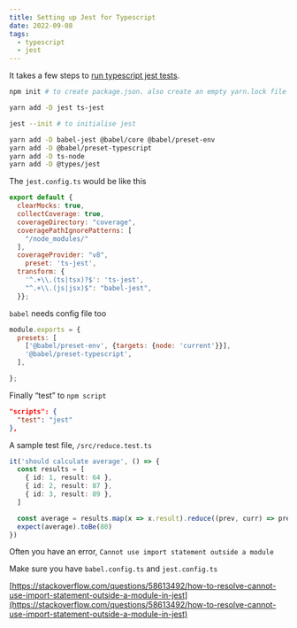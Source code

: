 ```yaml
---
title: Setting up Jest for Typescript
date: 2022-09-08
tags:
  - typescript
  - jest
---
```


It takes a few steps to [run typescript jest tests](https://jestjs.io/docs/getting-started#using-typescript).

```bash
npm init # to create package.json. also create an empty yarn.lock file

yarn add -D jest ts-jest

jest --init # to initialise jest

yarn add -D babel-jest @babel/core @babel/preset-env
yarn add -D @babel/preset-typescript
yarn add -D ts-node
yarn add -D @types/jest
```

The `jest.config.ts` would be like this

```javascript
export default {
  clearMocks: true,
  collectCoverage: true,
  coverageDirectory: "coverage",
  coveragePathIgnorePatterns: [
    "/node_modules/"
  ],
  coverageProvider: "v8",
	preset: 'ts-jest',
  transform: {
    '^.+\\.(ts|tsx)?$': 'ts-jest',
    "^.+\\.(js|jsx)$": "babel-jest",
  }};
```

`babel` needs config file too

```javascript
module.exports = {
  presets: [
    ['@babel/preset-env', {targets: {node: 'current'}}],
    '@babel/preset-typescript',
  ],

};
```

Finally “test” to `npm script`

```json
"scripts": {
  "test": "jest"
},
```


A sample test file, `/src/reduce.test.ts`

```typescript
it('should calculate average', () => {
  const results = [
    { id: 1, result: 64 },
    { id: 2, result: 87 },
    { id: 3, result: 89 },
  ]

  const average = results.map(x => x.result).reduce((prev, curr) => prev + curr, 0) / results.length
  expect(average).toBe(80)
})
```

Often you have an error, `Cannot use import statement outside a module`

Make sure you have `babel.config.ts` and `jest.config.ts`

[https://stackoverflow.com/questions/58613492/how-to-resolve-cannot-use-import-statement-outside-a-module-in-jest](https://stackoverflow.com/questions/58613492/how-to-resolve-cannot-use-import-statement-outside-a-module-in-jest)

